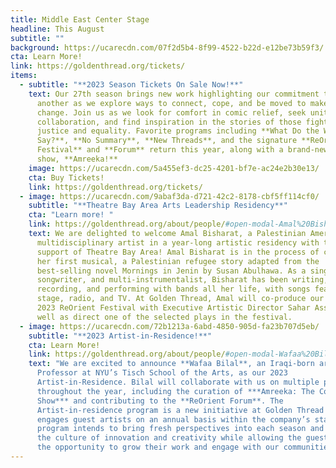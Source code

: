 ```yaml
---
title: Middle East Center Stage
headline: This August
subtitle: ""
background: https://ucarecdn.com/07f2d5b4-8f99-4522-b22d-e12be73b59f3/
cta: Learn More!
link: https://goldenthread.org/tickets/
items:
  - subtitle: "**2023 Season Tickets On Sale Now!**"
    text: Our 27th season brings new work highlighting our commitment to uplift one
      another as we explore ways to connect, cope, and be moved to make a
      change. Join us as we look for comfort in comic relief, seek unity in
      collaboration, and find inspiration in the stories of those fighting for
      justice and equality. Favorite programs including **What Do the Women
      Say?**, **No Summary**, **New Threads**, and the signature **ReOrient
      Festival** and **Forum** return this year, along with a brand-new comedy
      show, **Amreeka!**
    image: https://ucarecdn.com/5a455ef3-dc25-4201-bf7e-ac24e2b30e13/
    cta: Buy Tickets!
    link: https://goldenthread.org/tickets/
  - image: https://ucarecdn.com/9abaf3da-d721-42c2-8178-cbf5ff114cf0/
    subtitle: "**Theatre Bay Area Arts Leadership Residency**"
    cta: "Learn more! "
    link: https://goldenthread.org/about/people/#open-modal-Amal%20Bisharat%20
    text: We are delighted to welcome Amal Bisharat, a Palestinian American
      multidisciplinary artist in a year-long artistic residency with the
      support of Theatre Bay Area! Amal Bisharat is in the process of creating
      her first musical, a Palestinian refugee story adapted from the
      best-selling novel Mornings in Jenin by Susan Abulhawa. As a singer,
      songwriter, and multi-instrumentalist, Bisharat has been writing,
      recording, and performing with bands all her life, with songs featured on
      stage, radio, and TV. At Golden Thread, Amal will co-produce our
      2023 ReOrient Festival with Executive Artistic Director Sahar Assaf, as
      well as direct one of the selected plays in the festival.
  - image: https://ucarecdn.com/72b1213a-6abd-4850-905d-fa23b707d5eb/
    subtitle: "**2023 Artist-in-Residence!**"
    cta: Learn More!
    link: https://goldenthread.org/about/people/#open-modal-Wafaa%20Bilal
    text: "We are excited to announce **Wafaa Bilal**, an Iraqi-born artist and Arts
      Professor at NYU’s Tisch School of the Arts, as our 2023
      Artist-in-Residence. Bilal will collaborate with us on multiple projects
      throughout the year, including the curation of ***Amreeka: The Comedy
      Show*** and contributing to the **ReOrient Forum**. The
      Artist-in-residence program is a new initiative at Golden Thread that
      engages guest artists on an annual basis within the company’s staff. The
      program intends to bring fresh perspectives into each season and expand
      the culture of innovation and creativity while allowing the guest artist
      the opportunity to grow their work and engage with our communities."
---
```

